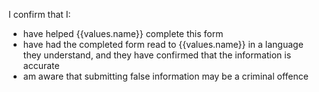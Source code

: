 I confirm that I:
  - have helped {{values.name}} complete this form
  - have had the completed form read to {{values.name}} in a language they understand, and they have confirmed that the information is accurate
  - am aware that submitting false information may be a criminal offence